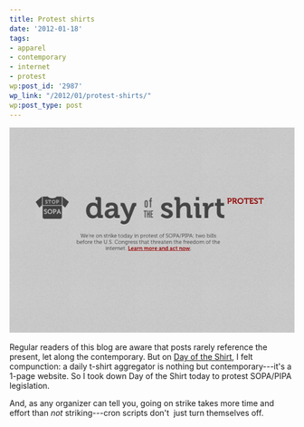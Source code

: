 ```yaml
---
title: Protest shirts
date: '2012-01-18'
tags:
- apparel
- contemporary
- internet
- protest
wp:post_id: '2987'
wp_link: "/2012/01/protest-shirts/"
wp:post_type: post
---
```


[ ![](2012-01-18-Protest-shirts/day-of-the-protest-600x432.png "day of the protest") ](2012-01-18-Protest-shirts/day-of-the-protest.png)

Regular readers of this blog are aware that posts rarely reference the present, let along the contemporary. But on [Day of the Shirt](http://dayoftheshirt.com), I felt compunction: a daily t-shirt aggregator is nothing but contemporary---it's a 1-page website. So I took down Day of the Shirt today to protest SOPA/PIPA legislation.

And, as any organizer can tell you, going on strike takes more time and effort than _not_ striking---cron scripts don't  just turn themselves off.

